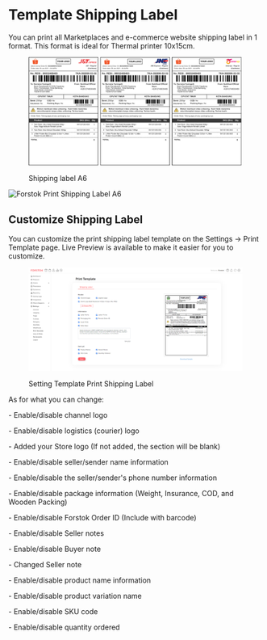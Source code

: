 # Template Shipping Label

You can print all Marketplaces and e-commerce website shipping label in 1 format. This format is ideal for Thermal printer 10x15cm.&#x20;

<figure><img src="../../.gitbook/assets/zaaaa.png" alt=""><figcaption><p>Shipping label A6</p></figcaption></figure>

![Forstok Print Shipping Label A6](../../.gitbook/assets/forstok-print-label.gif)

## **Customize Shipping Label**

You can customize the print shipping label template on the Settings -> Print Template page. Live Preview is available to make it easier for you to customize.

<figure><img src="../../.gitbook/assets/tttt.png" alt=""><figcaption><p>Setting Template Print Shipping Label</p></figcaption></figure>

As for what you can change:

\- Enable/disable channel logo

\- Enable/disable logistics (courier) logo

\- Added your Store logo (If not added, the section will be blank)

\- Enable/disable seller/sender name information

\- Enable/disable the seller/sender's phone number information

\- Enable/disable package information (Weight, Insurance, COD, and Wooden Packing)

\- Enable/disable Forstok Order ID (Include with barcode)

\- Enable/disable Seller notes

\- Enable/disable Buyer note

\- Changed Seller note

\- Enable/disable product name information

\- Enable/disable product variation name

\- Enable/disable SKU code

\- Enable/disable quantity ordered
